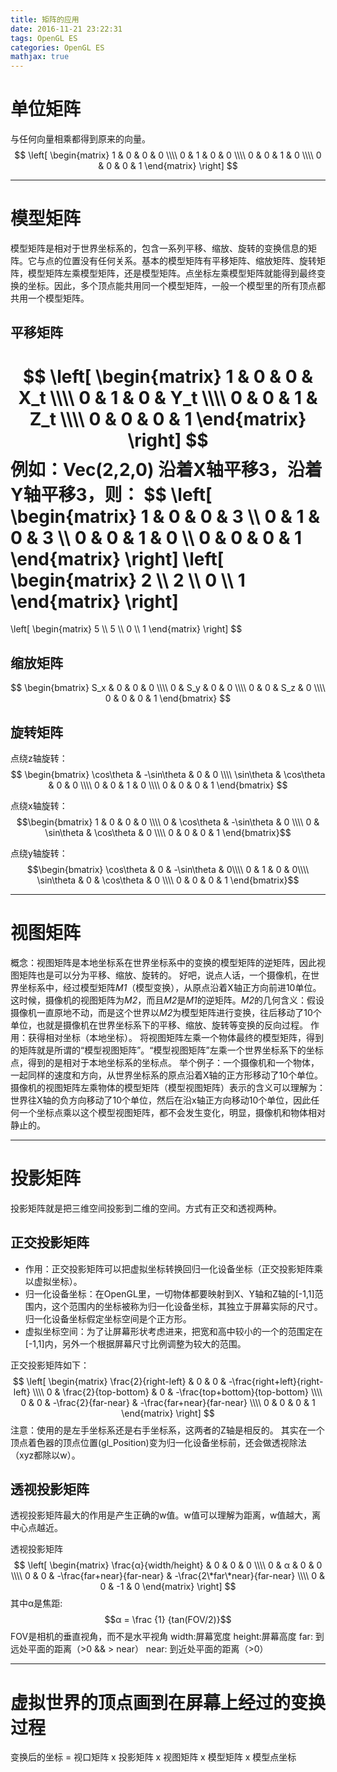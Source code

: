 ```yaml
---
title: 矩阵的应用
date: 2016-11-21 23:22:31
tags: OpenGL ES
categories: OpenGL ES
mathjax: true
---
```

# 单位矩阵
与任何向量相乘都得到原来的向量。
$$
 \left[
 \begin{matrix}
   1 & 0 & 0 & 0 \\\\
   0 & 1 & 0 & 0 \\\\
   0 & 0 & 1 & 0 \\\\
   0 & 0 & 0 & 1
  \end{matrix}
  \right]
$$

***
# 模型矩阵
模型矩阵是相对于世界坐标系的，包含一系列平移、缩放、旋转的变换信息的矩阵。它与点的位置没有任何关系。基本的模型矩阵有平移矩阵、缩放矩阵、旋转矩阵，模型矩阵左乘模型矩阵，还是模型矩阵。点坐标左乘模型矩阵就能得到最终变换的坐标。因此，多个顶点能共用同一个模型矩阵，一般一个模型里的所有顶点都共用一个模型矩阵。
## 平移矩阵
$$
 \left[
 \begin{matrix}
   1 & 0 & 0 & X_t \\\\
   0 & 1 & 0 & Y_t \\\\
   0 & 0 & 1 & Z_t \\\\
   0 & 0 & 0 & 1
  \end{matrix}
  \right]
$$
例如：Vec(2,2,0) 沿着X轴平移3，沿着Y轴平移3，则：
$$
\left[
    \begin{matrix}
        1 & 0 & 0 & 3 \\\\
        0 & 1 & 0 & 3 \\\\
        0 & 0 & 1 & 0 \\\\
        0 & 0 & 0 & 1
    \end{matrix}
\right]
\left[
    \begin{matrix}
        2 \\\\
        2 \\\\
        0 \\\\
        1
    \end{matrix}
\right]
=
\left[
    \begin{matrix}
        5 \\\\
        5 \\\\
        0 \\\\
        1
    \end{matrix}
\right]
$$

## 缩放矩阵
$$
\begin{bmatrix}
    S_x & 0 & 0 & 0 \\\\
    0 & S_y & 0 & 0 \\\\
    0 & 0 & S_z & 0 \\\\
    0 & 0 & 0 & 1
\end{bmatrix}
$$

## 旋转矩阵
点绕z轴旋转：
$$
\begin{bmatrix}
    \cos\theta & -\sin\theta & 0 & 0 \\\\
    \sin\theta & \cos\theta & 0 & 0 \\\\
    0 & 0 & 1 & 0 \\\\
    0 & 0 & 0 & 1
\end{bmatrix}
$$

点绕x轴旋转：
$$\begin{bmatrix}
    1 & 0 & 0 & 0 \\\\ 
    0 & \cos\theta & -\sin\theta & 0 \\\\ 
    0 & \sin\theta & \cos\theta & 0 \\\\
    0 & 0 & 0 & 1
\end{bmatrix}$$

点绕y轴旋转：
$$\begin{bmatrix}
    \cos\theta & 0 & -\sin\theta & 0\\\\
    0 & 1 & 0 & 0\\\\
    \sin\theta & 0 & \cos\theta & 0 \\\\
    0 & 0 & 0 & 1
\end{bmatrix}$$

***
# 视图矩阵
概念：视图矩阵是本地坐标系在世界坐标系中的变换的模型矩阵的逆矩阵，因此视图矩阵也是可以分为平移、缩放、旋转的。
好吧，说点人话，一个摄像机，在世界坐标系中，经过模型矩阵*M1*（模型变换），从原点沿着X轴正方向前进10单位。这时候，摄像机的视图矩阵为*M2*，而且*M2*是*M1*的逆矩阵。*M2*的几何含义：假设摄像机一直原地不动，而是这个世界以*M2*为模型矩阵进行变换，往后移动了10个单位，也就是摄像机在世界坐标系下的平移、缩放、旋转等变换的反向过程。
作用：获得相对坐标（本地坐标）。
将视图矩阵左乘一个物体最终的模型矩阵，得到的矩阵就是所谓的“模型视图矩阵”。“模型视图矩阵”左乘一个世界坐标系下的坐标点，得到的是相对于本地坐标系的坐标点。
举个例子：一个摄像机和一个物体，一起同样的速度和方向，从世界坐标系的原点沿着X轴的正方形移动了10个单位。摄像机的视图矩阵左乘物体的模型矩阵（模型视图矩阵）表示的含义可以理解为：世界往X轴的负方向移动了10个单位，然后在沿x轴正方向移动10个单位，因此任何一个坐标点乘以这个模型视图矩阵，都不会发生变化，明显，摄像机和物体相对静止的。


***
# 投影矩阵
投影矩阵就是把三维空间投影到二维的空间。方式有正交和透视两种。
## 正交投影矩阵
- 作用：正交投影矩阵可以把虚拟坐标转换回归一化设备坐标（正交投影矩阵乘以虚拟坐标）。
- 归一化设备坐标：在OpenGL里，一切物体都要映射到X、Y轴和Z轴的[-1,1]范围内，这个范围内的坐标被称为归一化设备坐标，其独立于屏幕实际的尺寸。归一化设备坐标假定坐标空间是个正方形。
- 虚拟坐标空间：为了让屏幕形状考虑进来，把宽和高中较小的一个的范围定在[-1,1]内，另外一个根据屏幕尺寸比例调整为较大的范围。

正交投影矩阵如下：
$$
 \left[
 \begin{matrix}
   \frac{2}{right-left} & 0 & 0 & -\frac{right+left}{right-left} \\\\
   0 & \frac{2}{top-bottom} & 0 & -\frac{top+bottom}{top-bottom} \\\\
   0 & 0 &  -\frac{2}{far-near} & -\frac{far+near}{far-near} \\\\
   0 & 0 & 0 & 1
  \end{matrix}
  \right]
$$
注意：使用的是左手坐标系还是右手坐标系，这两者的Z轴是相反的。
其实在一个顶点着色器的顶点位置(gl_Position)变为归一化设备坐标前，还会做透视除法（xyz都除以w）。

## 透视投影矩阵
透视投影矩阵最大的作用是产生正确的w值。w值可以理解为距离，w值越大，离中心点越近。

透视投影矩阵
$$
 \left[
 \begin{matrix}
   \frac{α}{width/height} & 0 & 0 & 0 \\\\
   0 & α & 0 & 0 \\\\
   0 & 0 & -\frac{far+near}{far-near} & -\frac{2\*far\*near}{far-near} \\\\
   0 & 0 & -1 & 0
  \end{matrix}
  \right]
$$
其中α是焦距:
$$α = \frac {1} {tan(FOV/2)}$$
FOV是相机的垂直视角，而不是水平视角
width:屏幕宽度
height:屏幕高度
far: 到远处平面的距离（>0 && > near）
near: 到近处平面的距离（>0）

***
# 虚拟世界的顶点画到在屏幕上经过的变换过程
变换后的坐标 = 视口矩阵 x 投影矩阵 x 视图矩阵 x 模型矩阵 x 模型点坐标

